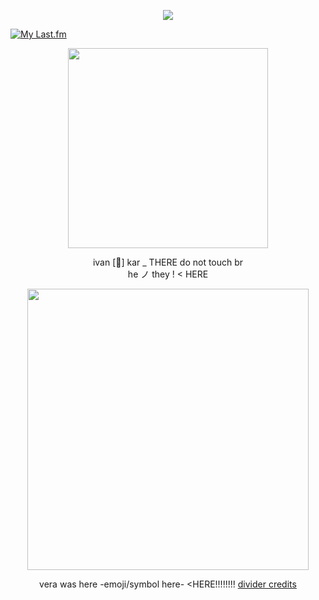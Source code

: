 <p align="center"> <img src="https://komarev.com/ghpvc/?username=sleeptokens&label=yuris_yaoied&style=plastic&color=64cccf" </p>

[![My Last.fm](https://lastfm-recently-played.vercel.app/api?user=marthluvr666&count=1&show_user=header&header_size=normal_stats_only&loved=true&loved_style=2&width=1000)](https://www.last.fm/user/marthluvr666)

<p align="center"> <img src="https://i.postimg.cc/VNsQKWRZ/rohan.png" width="320" </p> 

 <p align="center"> ivan [🪼] kar _ THERE do not touch br <br> he ノ they ! < HERE

 <p align="center"> <img src="https://i.postimg.cc/x83XVPwJ/nene.png" width="450" </p>

 <div align="center">

vera was here -emoji/symbol here- <HERE!!!!!!!! [divider credits](https://www.tumblr.com/luigraphics/742500122247806976/minecraft-themed-banner-masks-if-you-like-or-use?source=share)
